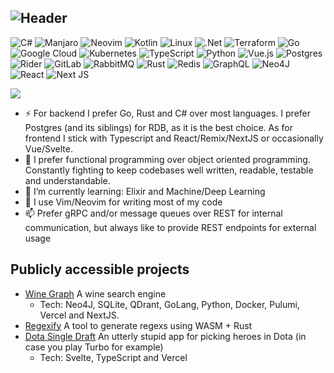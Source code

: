![Header](https://svg-banners.vercel.app/api?type=typeWriter&text1=fmt.Println(%22Hello,%20Github!%22)%20👨‍💻&width=800&height=400)
---
![C#](https://img.shields.io/badge/c%23-%23239120.svg?style=for-the-badge&logo=c-sharp&logoColor=white)
![Manjaro](https://img.shields.io/badge/Manjaro-35BF5C?style=for-the-badge&logo=Manjaro&logoColor=white)
![Neovim](https://img.shields.io/badge/NeoVim-%2357A143.svg?&style=for-the-badge&logo=neovim&logoColor=white)
![Kotlin](https://img.shields.io/badge/kotlin-%237F52FF.svg?style=for-the-badge&logo=kotlin&logoColor=white)
![Linux](https://img.shields.io/badge/Linux-FCC624?style=for-the-badge&logo=linux&logoColor=black)
![.Net](https://img.shields.io/badge/.NET-5C2D91?style=for-the-badge&logo=.net&logoColor=white)
![Terraform](https://img.shields.io/badge/terraform-%235835CC.svg?style=for-the-badge&logo=terraform&logoColor=white)
![Go](https://img.shields.io/badge/go-%2300ADD8.svg?style=for-the-badge&logo=go&logoColor=white)
![Google Cloud](https://img.shields.io/badge/GoogleCloud-%234285F4.svg?style=for-the-badge&logo=google-cloud&logoColor=white)
![Kubernetes](https://img.shields.io/badge/kubernetes-%23326ce5.svg?style=for-the-badge&logo=kubernetes&logoColor=white)
![TypeScript](https://img.shields.io/badge/typescript-%23007ACC.svg?style=for-the-badge&logo=typescript&logoColor=white)
![Python](https://img.shields.io/badge/python-3670A0?style=for-the-badge&logo=python&logoColor=ffdd54)
![Vue.js](https://img.shields.io/badge/vuejs-%2335495e.svg?style=for-the-badge&logo=vuedotjs&logoColor=%234FC08D)
![Postgres](https://img.shields.io/badge/postgres-%23316192.svg?style=for-the-badge&logo=postgresql&logoColor=white)
![Rider](https://img.shields.io/badge/Rider-000000.svg?style=for-the-badge&logo=Rider&logoColor=white&color=black&labelColor=crimson)
![GitLab](https://img.shields.io/badge/gitlab-%23181717.svg?style=for-the-badge&logo=gitlab&logoColor=white)
![RabbitMQ](https://img.shields.io/badge/Rabbitmq-FF6600?style=for-the-badge&logo=rabbitmq&logoColor=white)
![Rust](https://img.shields.io/badge/rust-%23000000.svg?style=for-the-badge&logo=rust&logoColor=white)
![Redis](https://img.shields.io/badge/redis-%23DD0031.svg?style=for-the-badge&logo=redis&logoColor=white)
![GraphQL](https://img.shields.io/badge/-GraphQL-E10098?style=for-the-badge&logo=graphql&logoColor=white)
![Neo4J](https://img.shields.io/badge/Neo4j-008CC1?style=for-the-badge&logo=neo4j&logoColor=white)
![React](https://img.shields.io/badge/react-%2320232a.svg?style=for-the-badge&logo=react&logoColor=%2361DAFB)
![Next JS](https://img.shields.io/badge/Next-black?style=for-the-badge&logo=next.js&logoColor=white)

<!--https://github.com/Ileriayo/markdown-badges-->

<img src="https://github-readme-stats.vercel.app/api/top-langs/?username=ptrkrlsrd&layout=compact&show_icons=true&hide=nix,vim+script,jupyter+notebook&exclude_repo=zmuck" />
<!--<img src="https://github-readme-stats.vercel.app/api?username=ptrkrlsrd&show_icons=true&theme=transparent" width="40%"/>-->

<!--- 🔭 I’m currently working on ...
- 🌱 I’m currently learning ...
- 👯 I’m looking to collaborate on ...
- 🤔 I’m looking for help with ...
- 💬 Ask me about ...
- 📫 How to reach me: ...
- 💬 Feel free to check my website: https://ptrkrlsrd.netlify.app/
- 😄 Pronouns: ...
⚡ Fun fact: ...
-->

- ⚡ For backend I prefer Go, Rust and C# over most languages. I prefer Postgres (and its siblings) for RDB, as it is the best choice. As for frontend I stick with Typescript and React/Remix/NextJS or occasionally Vue/Svelte.
- 💬  I prefer functional programming over object oriented programming. Constantly fighting to keep codebases well written, readable, testable and understandable.
- 🤔 I’m currently learning: Elixir and Machine/Deep Learning
- 📝 I use Vim/Neovim for writing most of my code
- 📫 Prefer gRPC and/or message queues over REST for internal communication, but always like to provide REST endpoints for external usage

## Publicly accessible projects
* [Wine Graph](https://www.finn.vin/) A wine search engine
  * Tech: Neo4J, SQLite, QDrant, GoLang, Python, Docker, Pulumi, Vercel and NextJS.
* [Regexify](https://regexify.netlify.app/) A tool to generate regexs using WASM + Rust
* [Dota Single Draft](https://dota-single-draft.vercel.app) An utterly stupid app for picking heroes in Dota (in case you play Turbo for example)
  * Tech: Svelte, TypeScript and Vercel  
